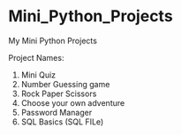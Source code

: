# Mini_Python_Projects
My Mini Python Projects

Project Names:
1. Mini Quiz
2. Number Guessing game
3. Rock Paper Scissors
4. Choose your own adventure
5. Password Manager 
6. SQL Basics (SQL FILe)
